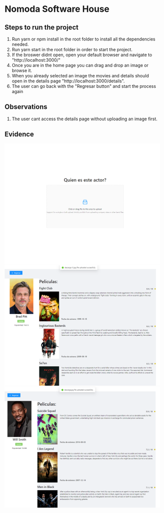 # Nomoda Software House

## Steps to run the project

1. Run yarn or npm install in the root folder to install all the dependencies needed.
2. Run yarn start in the root folder in order to start the project.
3. If the broswer didnt open, open your default browser and navigate to "http://localhost:3000/"
4. Once you are in the home page you can drag and drop an image or browse it.
5. When you already selected an image the movies and details should open in the details page "http://localhost:3000/details".
6. The user can go back with the "Regresar button" and start the process again


## Observations

1. The user cant access the details page without uploading an image first.

## Evidence

![alt text](https://github.com/MauSVil/MovieSearch/blob/main/public/evidence/Capture.PNG)
![alt text](https://github.com/MauSVil/MovieSearch/blob/main/public/evidence/Capture1.PNG)
![alt text](https://github.com/MauSVil/MovieSearch/blob/main/public/evidence/Capture2.PNG)

